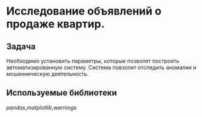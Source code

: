 # Исследование объявлений о продаже квартир.

## Задача
Необходимо установить параметры, которые позволят построить автоматизированную систему. 
Система повзолит отследить аномалии и мошенническую деятельность.

## Используемые библиотеки
_pandas_,_matplotlib_,_warnings_

